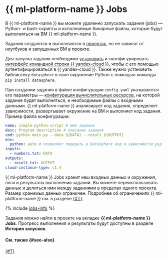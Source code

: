 # {{ ml-platform-name }} Jobs

В {{ ml-platform-name }} вы можете удаленно запускать задания (jobs) — Python- и bash-скрипты и исполняемые бинарные файлы, которые будут выполняться на ВМ {{ ml-platform-name }}.

Задания создаются и выполняются в [проектах](project.md), но не зависят от ноутбуков и запущенных ВМ в проекте. 

Для запуска задания необходимо [установить](../../cli/quickstart.md) и сконфигурировать [интерфейс командной строки {{ yandex-cloud }}](../../cli/), чтобы с его помощью аутентифицироваться в {{ yandex-cloud }}. Также нужно установить библиотеку `datasphere` в свое окружение Python с помощью команды `pip install datasphere`.

При создании задания в файле конфигурации `config.yaml` указываются его параметры — [конфигурация вычислительных ресурсов](configurations.md), на которой задание будет выполняться, и необходимые файлы с входными данными. {{ ml-platform-name }} анализирует код задания, определяет зависимости, развертывает окружение на ВМ и выполняет код задания. Пример файла конфигурации:

```yaml
name: simple-python-script # имя задания
desc: Program description # описание задания
cmd: python main.py --data ${DATA} --result ${OUTPUT}
env:
  python: auto # позволяет передать в DataSphere код и зависимости pip
inputs:
  - numbers.txt: DATA
outputs:
  - result.txt: OUTPUT
cloud-instance-type: c1.4
```

{{ ml-platform-name }} Jobs хранит кеш входных данных и окружения, логи и результаты выполнения заданий. Вы можете переиспользовать данные и делиться ими между заданиями в пределах одного проекта. Размер хранимых данных ограничен. Подробнее об ограничениях {{ ml-platform-name }} см. в разделе [{#T}](limits.md).

{% include [jobs-info](../../_includes/datasphere/jobs-environment.md) %}

Задания можно найти в проекте на вкладке **{{ ml-platform-name }} Jobs**. Прогресс выполнения и результаты будут доступны в разделе **История запусков**.

#### См. также {#see-also}

[{#T}](../operations/projects/work-with-jobs.md)
